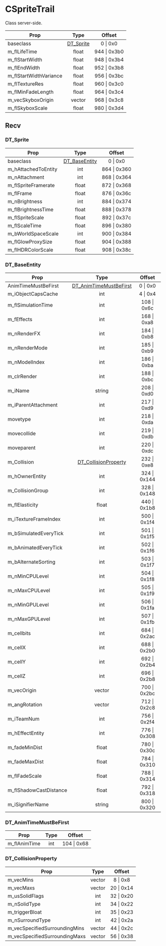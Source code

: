 # CSpriteTrail
Class server-side.

|Prop|Type|Offset|
|---|:-:|:-:|
|baseclass|[DT_Sprite](#DT_Sprite)|0 \| 0x0|
|m_flLifeTime|float|944 \| 0x3b0|
|m_flStartWidth|float|948 \| 0x3b4|
|m_flEndWidth|float|952 \| 0x3b8|
|m_flStartWidthVariance|float|956 \| 0x3bc|
|m_flTextureRes|float|960 \| 0x3c0|
|m_flMinFadeLength|float|964 \| 0x3c4|
|m_vecSkyboxOrigin|vector|968 \| 0x3c8|
|m_flSkyboxScale|float|980 \| 0x3d4|

## Recv

### DT_Sprite

|Prop|Type|Offset|
|---|:-:|:-:|
|baseclass|[DT_BaseEntity](#DT_BaseEntity)|0 \| 0x0|
|m_hAttachedToEntity|int|864 \| 0x360|
|m_nAttachment|int|868 \| 0x364|
|m_flSpriteFramerate|float|872 \| 0x368|
|m_flFrame|float|876 \| 0x36c|
|m_nBrightness|int|884 \| 0x374|
|m_flBrightnessTime|float|888 \| 0x378|
|m_flSpriteScale|float|892 \| 0x37c|
|m_flScaleTime|float|896 \| 0x380|
|m_bWorldSpaceScale|int|900 \| 0x384|
|m_flGlowProxySize|float|904 \| 0x388|
|m_flHDRColorScale|float|908 \| 0x38c|

### DT_BaseEntity

|Prop|Type|Offset|
|---|:-:|:-:|
|AnimTimeMustBeFirst|[DT_AnimTimeMustBeFirst](#DT_AnimTimeMustBeFirst)|0 \| 0x0|
|m_iObjectCapsCache|int|4 \| 0x4|
|m_flSimulationTime|int|108 \| 0x6c|
|m_fEffects|int|168 \| 0xa8|
|m_nRenderFX|int|184 \| 0xb8|
|m_nRenderMode|int|185 \| 0xb9|
|m_nModelIndex|int|186 \| 0xba|
|m_clrRender|int|188 \| 0xbc|
|m_iName|string|208 \| 0xd0|
|m_iParentAttachment|int|217 \| 0xd9|
|movetype|int|218 \| 0xda|
|movecollide|int|219 \| 0xdb|
|moveparent|int|220 \| 0xdc|
|m_Collision|[DT_CollisionProperty](#DT_CollisionProperty)|232 \| 0xe8|
|m_hOwnerEntity|int|324 \| 0x144|
|m_CollisionGroup|int|328 \| 0x148|
|m_flElasticity|float|440 \| 0x1b8|
|m_iTextureFrameIndex|int|500 \| 0x1f4|
|m_bSimulatedEveryTick|int|501 \| 0x1f5|
|m_bAnimatedEveryTick|int|502 \| 0x1f6|
|m_bAlternateSorting|int|503 \| 0x1f7|
|m_nMinCPULevel|int|504 \| 0x1f8|
|m_nMaxCPULevel|int|505 \| 0x1f9|
|m_nMinGPULevel|int|506 \| 0x1fa|
|m_nMaxGPULevel|int|507 \| 0x1fb|
|m_cellbits|int|684 \| 0x2ac|
|m_cellX|int|688 \| 0x2b0|
|m_cellY|int|692 \| 0x2b4|
|m_cellZ|int|696 \| 0x2b8|
|m_vecOrigin|vector|700 \| 0x2bc|
|m_angRotation|vector|712 \| 0x2c8|
|m_iTeamNum|int|756 \| 0x2f4|
|m_hEffectEntity|int|776 \| 0x308|
|m_fadeMinDist|float|780 \| 0x30c|
|m_fadeMaxDist|float|784 \| 0x310|
|m_flFadeScale|float|788 \| 0x314|
|m_flShadowCastDistance|float|792 \| 0x318|
|m_iSignifierName|string|800 \| 0x320|

### DT_AnimTimeMustBeFirst

|Prop|Type|Offset|
|---|:-:|:-:|
|m_flAnimTime|int|104 \| 0x68|

### DT_CollisionProperty

|Prop|Type|Offset|
|---|:-:|:-:|
|m_vecMins|vector|8 \| 0x8|
|m_vecMaxs|vector|20 \| 0x14|
|m_usSolidFlags|int|32 \| 0x20|
|m_nSolidType|int|34 \| 0x22|
|m_triggerBloat|int|35 \| 0x23|
|m_nSurroundType|int|42 \| 0x2a|
|m_vecSpecifiedSurroundingMins|vector|44 \| 0x2c|
|m_vecSpecifiedSurroundingMaxs|vector|56 \| 0x38|
